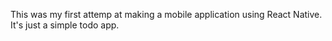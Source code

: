 This was my first attemp at making a mobile application using React Native. It's just a simple todo app.
